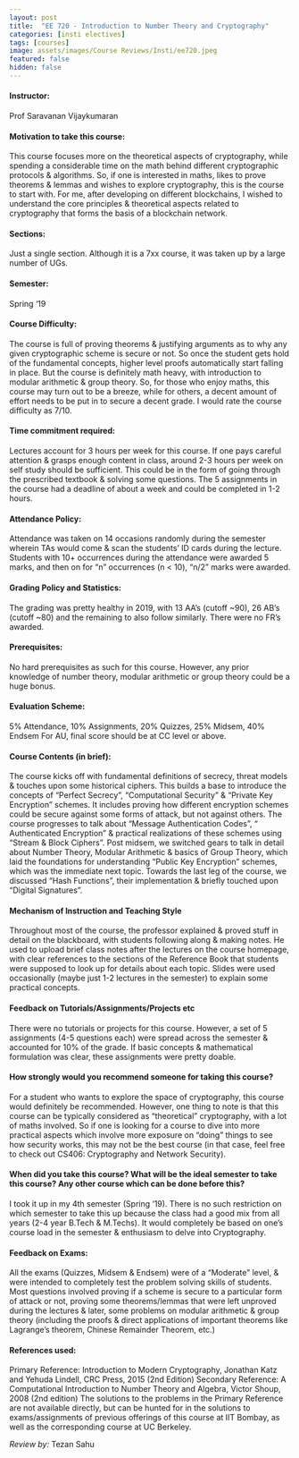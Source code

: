 ```yaml
---
layout: post
title:  "EE 720 - Introduction to Number Theory and Cryptography"
categories: [insti electives]
tags: [courses]
image: assets/images/Course Reviews/Insti/ee720.jpeg
featured: false
hidden: false
---
```


#### Instructor:
Prof Saravanan Vijaykumaran

#### Motivation to take this course:
This course focuses more on the theoretical aspects of cryptography, while spending a considerable time on the math behind different cryptographic protocols & algorithms. So, if one is interested in maths, likes to prove theorems & lemmas and wishes to explore cryptography, this is the course to start with. For me, after developing on different blockchains, I wished to understand the core principles & theoretical aspects related to cryptography that forms the basis of a blockchain network.

#### Sections:
Just a single section. Although it is a 7xx course, it was taken up by a large number of UGs.

#### Semester:
Spring ‘19

#### Course Difficulty:
The course is full of proving theorems & justifying arguments as to why any given cryptographic scheme is secure or not. So once the student gets hold of the fundamental concepts, higher level proofs automatically start falling in place. But the course is definitely math heavy, with introduction to modular arithmetic & group theory. So, for those who enjoy maths, this course may turn out to be a breeze, while for others, a decent amount of effort needs to be put in to secure a decent grade. I would rate the course difficulty as 7/10.

#### Time commitment required:
Lectures account for 3 hours per week for this course. If one pays careful attention & grasps enough content in class, around 2-3 hours per week on self study should be sufficient. This could be in the form of going through the prescribed textbook & solving some questions. The 5 assignments in the course had a deadline of about a week and could be completed in 1-2 hours.

#### Attendance Policy:
Attendance was taken on 14 occasions randomly during the semester wherein TAs would come & scan the students’ ID cards during the lecture. Students with 10+ occurrences during the attendance were awarded 5 marks, and then on for “n” occurrences (n < 10), “n/2” marks were awarded.

#### Grading Policy and Statistics:
The grading was pretty healthy in 2019, with 13 AA’s (cutoff ~90), 26 AB’s (cutoff ~80) and the remaining to also follow similarly. There were no FR’s awarded.

#### Prerequisites:
No hard prerequisites as such for this course. However, any prior knowledge of number theory, modular arithmetic or group theory could be a huge bonus.

#### Evaluation Scheme:
5% Attendance, 10% Assignments, 20% Quizzes, 25% Midsem, 40% Endsem
For AU, final score should be at CC level or above.

#### Course Contents (in brief):
The course kicks off with fundamental definitions of secrecy, threat models & touches upon some historical ciphers. This builds a base to introduce the concepts of “Perfect Secrecy”, “Computational Security” & “Private Key Encryption” schemes. It includes proving how different encryption schemes could be secure against some forms of attack, but not against others. The course progresses to talk about “Message Authentication Codes”, “ Authenticated Encryption” & practical realizations of these schemes using “Stream & Block Ciphers”.
Post midsem, we switched gears to talk in detail about Number Theory, Modular Arithmetic & basics of Group Theory, which laid the foundations for understanding “Public Key Encryption” schemes, which was the immediate next topic. Towards the last leg of the course, we discussed “Hash Functions”, their implementation & briefly touched upon “Digital Signatures”.

#### Mechanism of Instruction and Teaching Style
Throughout most of the course, the professor explained & proved stuff in detail on the blackboard, with students following along & making notes. He used to upload brief class notes after the lectures on the course homepage, with clear references to the sections of the Reference Book that students were supposed to look up for details about each topic. Slides were used occasionally (maybe just 1-2 lectures in the semester) to explain some practical concepts.

#### Feedback on Tutorials/Assignments/Projects etc
There were no tutorials or projects for this course. However, a set of 5 assignments (4-5 questions each) were spread across the semester & accounted for 10% of the grade. If basic concepts & mathematical formulation was clear, these assignments were pretty doable.

#### How strongly would you recommend someone for taking this course?
For a student who wants to explore the space of cryptography, this course would definitely be recommended. However, one thing to note is that this course can be typically considered as “theoretical” cryptography, with a lot of maths involved. So if one is looking for a course to dive into more practical aspects which involve more exposure on “doing” things to see how security works, this may not be the best course (in that case, feel free to check out CS406: Cryptography and Network Security).

#### When did you take this course? What will be the ideal semester to take this course? Any other course which can be done before this?
I took it up in my 4th semester (Spring ‘19). There is no such restriction on which semester to take this up because the class had a good mix from all years (2-4 year B.Tech & M.Techs). It would completely be based on one’s course load in the semester & enthusiasm to delve into Cryptography.

#### Feedback on Exams:
All the exams (Quizzes, Midsem & Endsem) were of a “Moderate” level, & were intended to completely test the problem solving skills of students. Most questions involved proving if a scheme is secure to a particular form of attack or not, proving some theorems/lemmas that were left unproved during the lectures & later, some problems on modular arithmetic & group theory (including the proofs & direct applications of important theorems like Lagrange’s theorem, Chinese Remainder Theorem, etc.)

#### References used:
Primary Reference: Introduction to Modern Cryptography, Jonathan Katz and Yehuda Lindell, CRC Press, 2015 (2nd Edition)
Secondary Reference: A Computational Introduction to Number Theory and Algebra, Victor Shoup, 2008 (2nd edition)
The solutions to the problems in the Primary Reference are not available directly, but can be hunted for in the solutions to exams/assignments of previous offerings of this course at IIT Bombay, as well as the corresponding course at UC Berkeley.

*Review by:* Tezan Sahu
